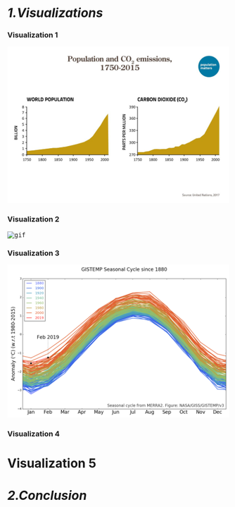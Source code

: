 # *1.Visualizations*

### Visualization 1

<kbd>![img](images/2.jpg)</kbd>

### Visualization 2

<kbd>![gif](images/3.gif)</kbd>

### Visualization 3

<kbd>![gif](images/4.png)</kbd>

### Visualization 4



# Visualization 5



# *2.Conclusion*